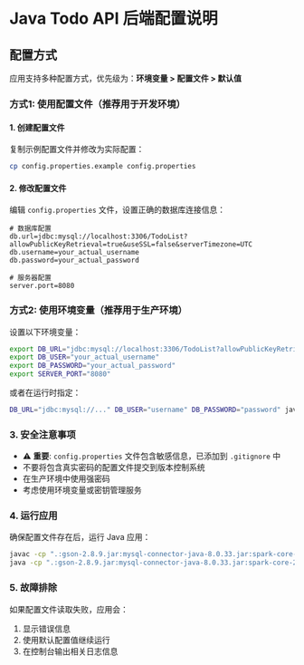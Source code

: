 # Java Todo API 后端配置说明

## 配置方式

应用支持多种配置方式，优先级为：**环境变量 > 配置文件 > 默认值**

### 方式1: 使用配置文件（推荐用于开发环境）

#### 1. 创建配置文件
复制示例配置文件并修改为实际配置：
```bash
cp config.properties.example config.properties
```

#### 2. 修改配置文件
编辑 `config.properties` 文件，设置正确的数据库连接信息：

```properties
# 数据库配置
db.url=jdbc:mysql://localhost:3306/TodoList?allowPublicKeyRetrieval=true&useSSL=false&serverTimezone=UTC
db.username=your_actual_username
db.password=your_actual_password

# 服务器配置
server.port=8080
```

### 方式2: 使用环境变量（推荐用于生产环境）

设置以下环境变量：
```bash
export DB_URL="jdbc:mysql://localhost:3306/TodoList?allowPublicKeyRetrieval=true&useSSL=false&serverTimezone=UTC"
export DB_USER="your_actual_username"
export DB_PASSWORD="your_actual_password"
export SERVER_PORT="8080"
```

或者在运行时指定：
```bash
DB_URL="jdbc:mysql://..." DB_USER="username" DB_PASSWORD="password" java JavaTodoAPI
```

### 3. 安全注意事项
- ⚠️ **重要**: `config.properties` 文件包含敏感信息，已添加到 `.gitignore` 中
- 不要将包含真实密码的配置文件提交到版本控制系统
- 在生产环境中使用强密码
- 考虑使用环境变量或密钥管理服务

### 4. 运行应用
确保配置文件存在后，运行 Java 应用：
```bash
javac -cp ".:gson-2.8.9.jar:mysql-connector-java-8.0.33.jar:spark-core-2.9.4.jar:spark-jetty-9.4.48.v20220622.jar:jetty-server-9.4.48.v20220622.jar:jetty-webapp-9.4.48.v20220622.jar:jetty-servlet-9.4.48.v20220622.jar:slf4j-simple-1.7.36.jar" JavaTodoAPI.java
java -cp ".:gson-2.8.9.jar:mysql-connector-java-8.0.33.jar:spark-core-2.9.4.jar:spark-jetty-9.4.48.v20220622.jar:jetty-server-9.4.48.v20220622.jar:jetty-webapp-9.4.48.v20220622.jar:jetty-servlet-9.4.48.v20220622.jar:slf4j-simple-1.7.36.jar" JavaTodoAPI
```

### 5. 故障排除
如果配置文件读取失败，应用会：
1. 显示错误信息
2. 使用默认配置值继续运行
3. 在控制台输出相关日志信息
